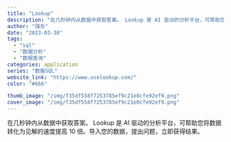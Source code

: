 ```yaml
---
title: "Lookup"
description: "在几秒钟内从数据中获取答案。 Lookup 是 AI 驱动的分析平台，可帮助您将数据转化为见解的速度提高 10 倍。导入"
author: "瑞东"
date: "2023-03-30"
tags:
  - "sql"
  - "数据分析"
  - "数据查询"
categories: application
series: "数据SQL"
website_link: "https://www.uselookup.com/"
color: "#666"

thumb_image: "/img/f35df558f7253785ef9c21e0cfe92ef9.png"
cover_image: "/img/f35df558f7253785ef9c21e0cfe92ef9.png"
---
```


在几秒钟内从数据中获取答案。 Lookup 是 AI 驱动的分析平台，可帮助您将数据转化为见解的速度提高 10 倍。导入您的数据，提出问题，立即获得结果。